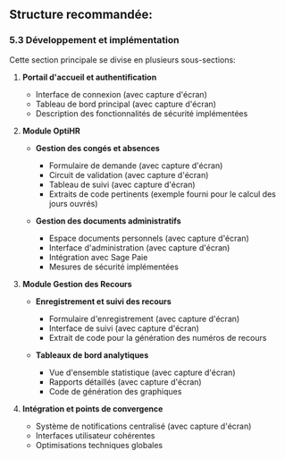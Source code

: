 

## Structure recommandée:

### 5.3 Développement et implémentation

Cette section principale se divise en plusieurs sous-sections:

1. **Portail d'accueil et authentification**
   - Interface de connexion (avec capture d'écran)
   - Tableau de bord principal (avec capture d'écran)
   - Description des fonctionnalités de sécurité implémentées

2. **Module OptiHR**
   - **Gestion des congés et absences**
     - Formulaire de demande (avec capture d'écran)
     - Circuit de validation (avec capture d'écran)
     - Tableau de suivi (avec capture d'écran)
     - Extraits de code pertinents (exemple fourni pour le calcul des jours ouvrés)
   
   - **Gestion des documents administratifs**
     - Espace documents personnels (avec capture d'écran)
     - Interface d'administration (avec capture d'écran)
     - Intégration avec Sage Paie
     - Mesures de sécurité implémentées

3. **Module Gestion des Recours**
   - **Enregistrement et suivi des recours**
     - Formulaire d'enregistrement (avec capture d'écran)
     - Interface de suivi (avec capture d'écran)
     - Extrait de code pour la génération des numéros de recours
   
   - **Tableaux de bord analytiques**
     - Vue d'ensemble statistique (avec capture d'écran)
     - Rapports détaillés (avec capture d'écran)
     - Code de génération des graphiques

4. **Intégration et points de convergence**
   - Système de notifications centralisé (avec capture d'écran)
   - Interfaces utilisateur cohérentes
   - Optimisations techniques globales
